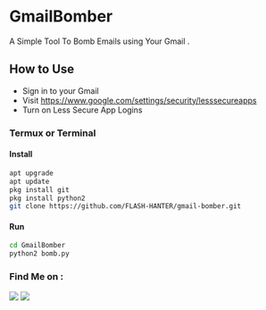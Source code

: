 # GmailBomber
A Simple Tool To Bomb Emails using Your Gmail .

## How to Use

- Sign in to your Gmail
- Visit https://www.google.com/settings/security/lesssecureapps
- Turn on Less Secure App Logins

### Termux or Terminal

#### Install

```bash
apt upgrade
apt update
pkg install git
pkg install python2
git clone https://github.com/FLASH-HANTER/gmail-bomber.git
```

#### Run

```bash
cd GmailBomber
python2 bomb.py
```


### Find Me on :
<p align="left">
  <a href="https://github.com/KING-HANTER" target="_blank"><img src="https://img.shields.io/badge/Github-king hanter-green?style=for-the-badge&logo=github"></a>
  <a href="https://www.instagram.com/hamid_rezakh1399" target="_blank"><img src="https://img.shields.io/badge/IG-%40king hanter-red?style=for-the-badge&logo=instagram"></a>
</p>
